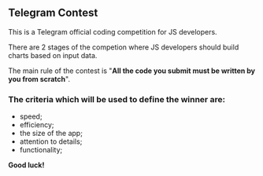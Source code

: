 ## Telegram Contest

This is a Telegram official coding competition for JS developers.

There are 2 stages of the competion where JS developers should build charts based on input data.

The main rule of the contest is "**All the code you submit must be written by you from scratch**".

### The criteria which will be used to define the winner are:
- speed;
- efficiency;
- the size of the app;
- attention to details;
- functionality;

**Good luck!**
